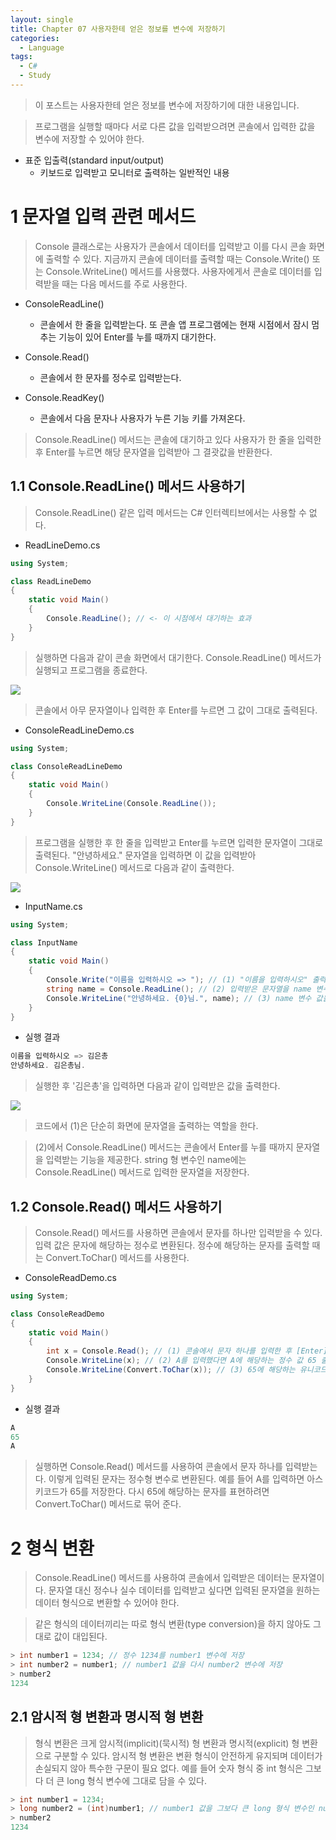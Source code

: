 ```yaml
---
layout: single
title: Chapter 07 사용자한테 얻은 정보를 변수에 저장하기
categories:
  - Language
tags:
  - C#
  - Study
---
```

>이 포스트는 사용자한테 얻은 정보를 변수에 저장하기에 대한 내용입니다.

>프로그램을 실행할 때마다 서로 다른 값을 입력받으려면 콘솔에서 입력한 값을 변수에 저장할 수 있어야 한다. 

- 표준 입출력(standard input/output)
	- 키보드로 입력받고 모니터로 출력하는 일반적인 내용

# 1 문자열 입력 관련 메서드 

>Console 클래스로는 사용자가 콘솔에서 데이터를 입력받고 이를 다시 콘솔 화면에 출력할 수 있다. 지금까지 콘솔에 데이터를 출력할 때는 Console.Write() 또는 Console.WriteLine() 메서드를 사용했다. 사용자에게서 콘솔로 데이터를 입력받을 때는 다음 메서드를 주로 사용한다.

- ConsoleReadLine()
	- 콘솔에서 한 줄을 입력받는다. 또 콘솔 앱 프로그램에는 현재 시점에서 잠시 멈추는 기능이 있어 Enter를 누를 때까지 대기한다. 

- Console.Read()
	- 콘솔에서 한 문자를 정수로 입력받는다. 

- Console.ReadKey()
	- 콘솔에서 다음 문자나 사용자가 누른 기능 키를 가져온다. 

>Console.ReadLine() 메서드는 콘솔에 대기하고 있다 사용자가 한 줄을 입력한 후 Enter를 누르면 해당 문자열을 입력받아 그 결괏값을 반환한다.

## 1.1 Console.ReadLine() 메서드 사용하기 

>Console.ReadLine() 같은 입력 메서드는 C# 인터렉티브에서는 사용할 수 없다.

- ReadLineDemo.cs

```cs
using System;

class ReadLineDemo
{
    static void Main()
    {
        Console.ReadLine(); // <- 이 시점에서 대기하는 효과
    }
}
```

>실행하면 다음과 같이 콘솔 화면에서 대기한다. Console.ReadLine() 메서드가 실행되고 프로그램을 종료한다.

![](https://i.imgur.com/RyC0V0T.png)

>콘솔에서 아무 문자열이나 입력한 후 Enter를 누르면 그 값이 그대로 출력된다.

- ConsoleReadLineDemo.cs

```cs
using System;

class ConsoleReadLineDemo
{
    static void Main()
    {
        Console.WriteLine(Console.ReadLine());
    }
}
```

>프로그램을 실행한 후 한 줄을 입력받고 Enter를 누르면 입력한 문자열이 그대로 출력된다. "안녕하세요." 문자열을 입력하면 이 값을 입력받아 Console.WriteLine() 메서드로 다음과 같이 출력한다. 

![](https://i.imgur.com/tZwglwO.jpeg)

- InputName.cs

```cs
using System;

class InputName
{
    static void Main()
    {
        Console.Write("이름을 입력하시오 => "); // (1) "이름을 입력하시오" 출력
        string name = Console.ReadLine(); // (2) 입력받은 문자열을 name 변수에 저장
        Console.WriteLine("안녕하세요. {0}님.", name); // (3) name 변수 값을 {0}에 출력
    }
}
```

- 실행 결과

```cs
이름을 입력하시오 => 김은총
안녕하세요. 김은총님.
```

>실행한 후 '김은총'을 입력하면 다음과 같이 입력받은 값을 출력한다.

![](https://i.imgur.com/UMr6zb8.png)

>코드에서 (1)은 단순히 화면에 문자열을 출력하는 역할을 한다.

>(2)에서 Console.ReadLine() 메서드는 콘솔에서 Enter를 누를 때까지 문자열을 입력받는 기능을 제공한다. string 형 변수인 name에는 Console.ReadLine() 메서드로 입력한 문자열을 저장한다.

## 1.2 Console.Read() 메서드 사용하기

>Console.Read() 메서드를 사용하면 콘솔에서 문자를 하나만 입력받을 수 있다. 입력 값은 문자에 해당하는 정수로 변환된다. 정수에 해당하는 문자를 출력할 때는 Convert.ToChar() 메서드를 사용한다. 

- ConsoleReadDemo.cs

```cs
using System;

class ConsoleReadDemo
{
    static void Main()
    {
        int x = Console.Read(); // (1) 콘솔에서 문자 하나를 입력한 후 [Enter]
        Console.WriteLine(x); // (2) A를 입력했다면 A에 해당하는 정수 값 65 출력
        Console.WriteLine(Convert.ToChar(x)); // (3) 65에 해당하는 유니코드 문자 출력
    }
}
```

- 실행 결과

```cs
A
65
A
```

>실행하면 Console.Read() 메서드를 사용하여 콘솔에서 문자 하나를 입력받는다. 이렇게 입력된 문자는 정수형 변수로 변환된다. 예를 들어 A를 입력하면 아스키코드가 65를 저장한다. 다시 65에 해당하는 문자를 표현하려면 Convert.ToChar() 메서드로 묶어 준다.

# 2 형식 변환

>Console.ReadLine() 메서드를 사용하여 콘솔에서 입력받은 데이터는 문자열이다. 문자열 대신 정수나 실수 데이터를 입력받고 싶다면 입력된 문자열을 원하는 데이터 형식으로 변환할 수 있어야 한다. 

>같은 형식의 데이터끼리는 따로 형식 변환(type conversion)을 하지 않아도 그대로 값이 대입된다.

```cs
> int number1 = 1234; // 정수 1234를 number1 변수에 저장 
> int number2 = number1; // number1 값을 다시 number2 변수에 저장
> number2
1234
```

## 2.1 암시적 형 변환과 명시적 형 변환

>형식 변환은 크게 암시적(implicit)(묵시적) 형 변환과 명시적(explicit) 형 변환으로 구분할 수 있다. 암시적 형 변환은 변환 형식이 안전하게 유지되며 데이터가 손실되지 않아 특수한 구문이 필요 없다. 예를 들어 숫자 형식 중 int 형식은 그보다 더 큰 long 형식 변수에 그대로 담을 수 있다.

```cs
> int number1 = 1234;
> long number2 = (int)number1; // number1 값을 그보다 큰 long 형식 변수인 number2에 저장
> number2
1234
```

